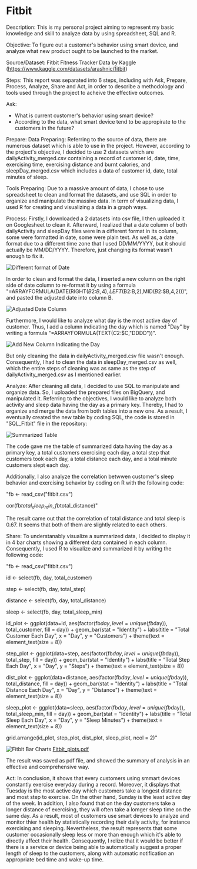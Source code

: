 # Fitbit
Description:
  This is my personal project aiming to represent my basic knowledge and skill to analyze data by using spreadsheet, SQL and R.

Objective: 
  To figure out a customer's behavior using smart device, and analyze what new product ought to be launched to the market.

Source/Dataset:
  Fitbit Fitness Tracker Data by Kaggle (https://www.kaggle.com/datasets/arashnic/fitbit)
  
Steps:
  This report was separated into 6 steps, including with Ask, Prepare, Process, Analyze, Share and Act, in order to describe a methodology and tools used through the project to acheive the effective outcomes.
  
Ask:
  - What is current customer's behavior using smart device?
  - According to the data, what smart device tend to be appropirate to the customers in the future?

Prepare:
  Data Preparing:
   Referring to the source of data, there are numerous dataset which is able to use in the project. However, according to the project's objective, I decided to use 2 datasets which are dailyActivity_merged.csv containing a record of customer id, date, time, exercising time, exercising distance and burnt calories, and sleepDay_merged.csv which includes a data of customer id, date, total minutes of sleep.
   
  Tools Preparing:
   Due to a massive amount of data, I chose to use spreadsheet to clean and format the datasets, and use SQL in order to organize and manipulate the massive data. In term of visualizing data, I used R for creating and visualizing a data in a graph ways.
   
Process:
  Firstly, I downloaded a 2 datasets into csv file, I then uploaded it on Googlesheet to clean it. Afterward, I realized that a date column of both dailyActivity and sleepDay files were in a different format in its column, some were formatted in date, some were plain text. As well as, a date format due to a different time zone that I used DD/MM/YYYY, but it should actually be MM/DD/YYYY. Therefore, just changing its format wasn't enough to fix it.
  
  ![Different format of Date](https://user-images.githubusercontent.com/113785212/190891383-62b867e1-e03c-4c4b-8177-fab73ca6b463.png)
  
  In order to clean and format the data, I inserted a new column on the right side of date column to re-format it by using a formula "=ARRAYFORMULA(DATE(RIGHT($B$2:$B,4),LEFT($B$2:$B,2),MID($B$2:$B,4,2)))", and pasted the adjusted date into column B.
  
  ![Adjusted Date Column](https://user-images.githubusercontent.com/113785212/190892904-20adc3ec-23fe-4c0e-bc65-d0798aeda1d3.png)

  Furthermore, I would like to analyze what day is the most active day of customer. Thus, I add a column indicating the day which is named "Day" by writing a formula "=ARRAYFORMULA(TEXT($C$2:$C,"DDDD"))".

  ![Add New Column Indicating the Day](https://user-images.githubusercontent.com/113785212/190904892-48419f57-b8ac-4183-adc4-8e11f5b0e95b.png)
  
  But only cleaning the data in dailyActivity_merged.csv file wasn't enough. Consequently, I had to clean the data in sleepDay_merged.csv as well, which the entire steps of cleaning was as same as the step of dailyActivity_merged.csv as I mentioned earlier.
  
Analyze:
  After cleaning all data, I decided to use SQL to manipulate and organize data. So, I uploaded the prepared files on BigQuery, and manipulated it. Referring to the objectives, I would like to analyze both activity and sleep data having the day as a primary key. Thereby, I had to organize and merge the data from both tables into a new one. As a result, I eventually created the new table by coding SQL, the code is stored in "SQL_Fitbit" file in the repository:
  
  ![Summarized Table](https://user-images.githubusercontent.com/113785212/190912448-a5f481e6-6653-438c-9b05-a280ce425788.png)

  The code gave me the table of summarized data having the day as a primary key, a total customers exercising each day, a total step that customers took each day, a total distance each day, and a total minute customers slept each day.
  
  Additionally, I also analyze the correlation betwwen customer's sleep behavior and exercising behavior by coding on R with the following code:
  
  "fb <- read_csv("fitbit.csv")
  
  cor(fb$total_sleep_min,fb$total_distance)"
  
  The result came out that the correlation of total distance and total sleep is 0.67. It seems that both of them are slightly related to each others.
  
Share:
  To understanably visualize a summarized data, I decided to display it in 4 bar charts showing a different data contained in each column. Consequently, I used R to visualize and summarized it by writing the following code:
  
"fb <- read_csv("fitbit.csv")

id <- select(fb, day, total_customer)

step <- select(fb, day, total_step)

distance <- select(fb, day, total_distance)

sleep <- select(fb, day, total_sleep_min)

id_plot <- ggplot(data=id, aes(factor(fb$day, level = unique(fb$day)), total_customer, fill = day)) +
  geom_bar(stat = "Identity") + labs(title = "Total Customer Each Day", x = "Day", y = "Customers") +
  theme(text = element_text(size = 8))
  
step_plot <- ggplot(data=step, aes(factor(fb$day, level = unique(fb$day)), total_step, fill = day)) +
  geom_bar(stat = "Identity") + labs(title = "Total Step Each Day", x = "Day", y = "Steps") +
  theme(text = element_text(size = 8))
  
dist_plot <- ggplot(data=distance, aes(factor(fb$day, level = unique(fb$day)), total_distance, fill = day)) +
  geom_bar(stat = "Identity") + labs(title = "Total Distance Each Day", x = "Day", y = "Distance") +
  theme(text = element_text(size = 8))
  
sleep_plot <- ggplot(data=sleep, aes(factor(fb$day, level = unique(fb$day)), total_sleep_min, fill = day)) +
  geom_bar(stat = "Identity") + labs(title = "Total Sleep Each Day", x = "Day", y = "Sleep Minutes") +
  theme(text = element_text(size = 8))

grid.arrange(id_plot, step_plot, dist_plot, sleep_plot, ncol = 2)"

  ![Fitbit Bar Charts](https://user-images.githubusercontent.com/113785212/191079070-1fd0d4a7-7e08-4bb5-a397-fea3d4cde9c8.png)
  [Fitbit_plots.pdf](https://github.com/NattawatApi/Fitbit/files/9601108/Fitbit_plots.pdf)

  The result was saved as pdf file, and showed the summary of analysis in an effective and comprehensive way.
  
Act:
  In conclusion, it shows that every customers using smmart devices constantly exercise everyday during a record. Moreover, it displays that Tuesday is the most active day which customers take a longest distance and most step to exercise. On the other hand, Sunday is the least active day of the week. In addition, I also found that on the day customers take a longer distance of exercising, they will often take a lomger sleep time on the same day.
  As a result, most of customers use smart devices to analyze and monitor thier health by statistically recording their daily activity, for instance exercising and sleeping. Nevertheless, the result represents that some customer occasionally sleep less or more than enough which it's able to directly affect their health. Consequently, I relize that it would be better if there is a service or device being able to automatically suggest a proper length of sleep to the customers, along with automatic notification an appropriate bed time and wake-up time.
